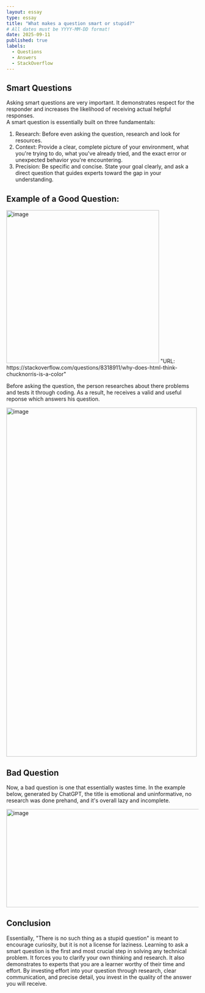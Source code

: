 ```yaml
---
layout: essay
type: essay
title: "What makes a question smart or stupid?"
# All dates must be YYYY-MM-DD format!
date: 2025-09-11
published: true
labels:
  - Questions
  - Answers
  - StackOverflow
---
```


## Smart Questions
Asking smart questions are very important. It demonstrates respect for the responder and increases the likelihood of receiving actual helpful responses.  
A smart question is essentially built on three fundamentals:

1) Research: Before even asking the question, research and look for resources.  
2) Context: Provide a clear, complete picture of your environment, what you're trying to do, what you've already tried, and the exact error or unexpected behavior you're encountering.  
3) Precision: Be specific and concise. State your goal clearly, and ask a direct question that guides experts toward the gap in your understanding.  

## Example of a Good Question: 
<img width="400" height="400" alt="image" src="https://github.com/user-attachments/assets/e7fd93f7-18b1-4cde-9774-cc7b91261d65" />  
"URL: https://stackoverflow.com/questions/8318911/why-does-html-think-chucknorris-is-a-color"  


Before asking the question, the person researches about there problems and tests it through coding. As a result, he receives a valid and useful reponse which answers his question.

<img width="499" height="913" alt="image" src="https://github.com/user-attachments/assets/88b87ec3-d4d8-43c4-9ab3-afc4b00ab18e" />

## Bad Question
Now, a bad question is one that essentially wastes time. In the example below, generated by ChatGPT, the title is emotional and uninformative, no research was done prehand, and it's overall lazy and incomplete.

<img width="641" height="257" alt="image" src="https://github.com/user-attachments/assets/008e21db-84e1-45eb-a9c4-7bb1b12bfa5d" />

## Conclusion
Essentially, "There is no such thing as a stupid question" is meant to encourage curiosity, but it is not a license for laziness. Learning to ask a smart question is the first and most crucial step in solving any technical problem. It forces you to clarify your own thinking and research. It also demonstrates to experts that you are a learner worthy of their time and effort. By investing effort into your question through research, clear communication, and precise detail, you invest in the quality of the answer you will receive.
